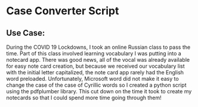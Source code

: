 # Case Converter Script

## Use Case:
During the COVID 19 Lockdowns, I took an online Russian class to pass the time. Part of this class involved learning vocabulary I was putting into a notecard app. There was good news, all of the vocal was already available for easy note card creation, but because we received our vocabulary list with the initial letter capitalized, the note card app rarely had the English word preloaded.
Unfortunately, Microsoft word did not make it easy to change the case of the case of Cyrillic words so I created a python script using the pdfplumber library. This cut down on the time it took to create my notecards so that I could spend more time going through them!